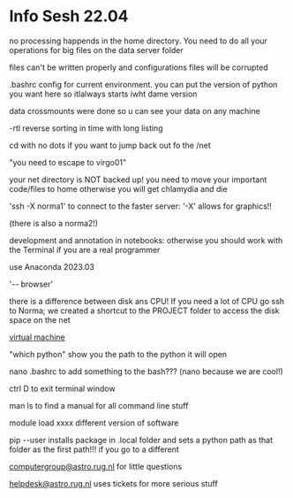 # Info Sesh 22.04

no processing happends in the home directory. You need to do all your operations for big files on the data server folder

files can't be written properly and configurations files will be corrupted

.bashrc config for current environment. you can put the version of python you want here so itlalways starts iwht dame version

data crossmounts were done so u can see your data on any machine

-rtl reverse sorting in time with long listing

cd with no dots if you want to jump back out fo the /net

"you need to escape to virgo01"

your net directory is NOT backed up! you need to move your important code/files to home otherwise you will get chlamydia and die

'ssh -X norma1' to connect to the faster server: '-X' allows for graphics!!

(there is also a norma2!)

development and annotation in notebooks: otherwise you should work with the Terminal if you are a real programmer

use Anaconda 2023.03

'-- browser'

there is a difference between disk ans CPU! If you need a lot of CPU go ssh to Norma; we created a shortcut to the PROJECT folder to access the disk space on the net

[virtual machine](vmserverws.astro.rug.nl)

"which python" show you the path to the python it will open

nano .bashrc to add something to the bash??? (nano because we are cool!)

ctrl D to exit terminal window

man ls to find a manual for all command line stuff

module load xxxx different version of software

pip --user installs package in .local folder and sets a python path as that folder as the first path!!! if you go to a different

<computergroup@astro.rug.nl> for little questions

<helpdesk@astro.rug.nl> uses tickets for more serious stuff
